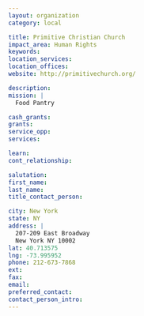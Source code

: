 ```yaml
---
layout: organization
category: local

title: Primitive Christian Church
impact_area: Human Rights
keywords: 
location_services: 
location_offices: 
website: http://primitivechurch.org/

description: 
mission: |
  Food Pantry

cash_grants: 
grants: 
service_opp: 
services: 

learn: 
cont_relationship: 

salutation: 
first_name: 
last_name: 
title_contact_person: 

city: New York
state: NY
address: |
  207-209 East Broadway     
  New York NY 10002
lat: 40.713575
lng: -73.995952
phone: 212-673-7868
ext: 
fax: 
email: 
preferred_contact: 
contact_person_intro: 
---
```

